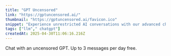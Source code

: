 ```yaml
---
title: "GPT Uncensored"
link: "https://gptuncensored.ai/"
thumbnail: "https://gptuncensored.ai/favicon.ico"
snippet: "Experience unrestricted AI conversations with our advanced chat platform. Get comprehensive answers, creative solutions, and deep insights through natural dialogue with our enhanced GPT model."
tags: ["llm"," chatgpt"]
createdAt: 2025-04-30T11:06:16.216Z
---
```

Chat with an uncensored GPT. Up to 3 messages per day free.

